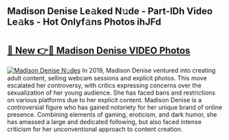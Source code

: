 ## Madison Denise Le𝚊ked N𝚞de - Part-lDh Video Le𝚊ks - Hot Onlyf𝚊ns Photos ihJFd

# <h2><a href="http://ab15055.deff.icu/?id=Madison+Denise">🔗 New 👉🔴 Madison Denise VIDEO Photos</a></h2>

[![Madison Denise N𝚞des](https://i.imgur.com/rIISA9y.gif)](http://ab15055.deff.icu/?id=Madison+Denise)
In 2019, Madison Denise ventured into creating adult content, selling webcam sessions and explicit photos. This move escalated her controversy, with critics expressing concerns over the sexualization of her young audience. She has faced bans and restrictions on various platforms due to her explicit content. Madison Denise is a controversial figure who has gained notoriety for her unique brand of online presence. Combining elements of gaming, eroticism, and dark humor, she has amassed a large and dedicated following, but also faced intense criticism for her unconventional approach to content creation.
